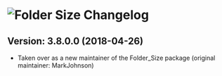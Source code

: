 # ![Folder Size Changelog](https://img.shields.io/badge/Folder%20Size-Package%20Changelog-blue.svg?style=for-the-badge)

## Version: 3.8.0.0 (2018-04-26)

- Taken over as a new maintainer of the Folder_Size package (original maintainer: MarkJohnson)
